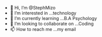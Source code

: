 - 👋 Hi, I’m @StephMizo
- 👀 I’m interested in ...technology
- 🌱 I’m currently learning ...B.A Psychology
- 💞️ I’m looking to collaborate on ...Coding
- 📫 How to reach me ...my email

<!---
StephMizo/StephMizo is a ✨ special ✨ repository because its `README.md` (this file) appears on your GitHub profile.
You can click the Preview link to take a look at your changes.
--->

